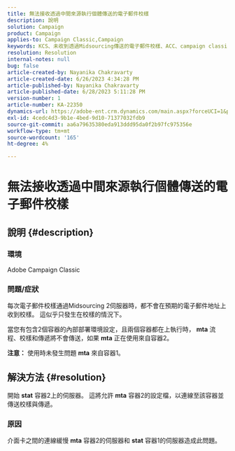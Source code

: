```yaml
---
title: 無法接收透過中間來源執行個體傳送的電子郵件校樣
description: 說明
solution: Campaign
product: Campaign
applies-to: Campaign Classic,Campaign
keywords: KCS、未收到透過Midsourcing傳送的電子郵件校樣、ACC、campaign classic
resolution: Resolution
internal-notes: null
bug: false
article-created-by: Nayanika Chakravarty
article-created-date: 6/26/2023 4:34:28 PM
article-published-by: Nayanika Chakravarty
article-published-date: 6/28/2023 5:11:28 PM
version-number: 1
article-number: KA-22350
dynamics-url: https://adobe-ent.crm.dynamics.com/main.aspx?forceUCI=1&pagetype=entityrecord&etn=knowledgearticle&id=f2028650-3f14-ee11-8f6e-6045bd006239
exl-id: 4cedc4d3-9b1e-4bed-9d10-71377032fdb9
source-git-commit: aa6a79635380eda913ddd95da0f2b97fc975356e
workflow-type: tm+mt
source-wordcount: '165'
ht-degree: 4%

---
```


# 無法接收透過中間來源執行個體傳送的電子郵件校樣

## 說明 {#description}


### 環境

Adobe Campaign Classic

### 問題/症狀

每次電子郵件校樣通過Midsourcing 2伺服器時，都不會在預期的電子郵件地址上收到校樣。 這似乎只發生在校樣的情況下。

當您有包含2個容器的內部部署環境設定，且兩個容器都在上執行時， <b>mta</b> 流程、校樣和傳遞將不會傳送，如果 <b>mta</b> 正在使用來自容器2。

<b>注意：</b> 使用時未發生問題 <b>mta</b> 來自容器1。


## 解決方法 {#resolution}


開始 <b>stat</b> 容器2上的伺服器。 這將允許 <b>mta</b> 容器2的設定檔，以連線至該容器並傳送校樣與傳遞。

### 原因

介面卡之間的連線緩慢 <b>mta</b> 容器2的伺服器和 <b>stat</b> 容器1的伺服器造成此問題。
